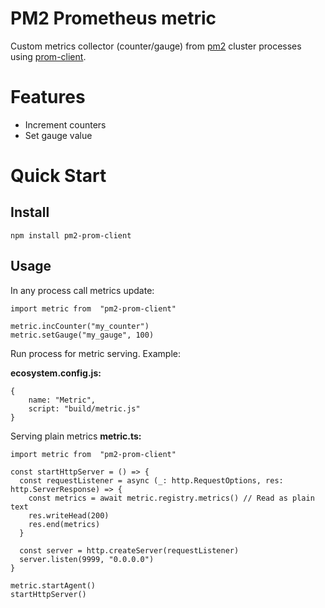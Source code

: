 # PM2 Prometheus metric

 Custom metrics collector (counter/gauge) from [pm2](https://pm2.keymetrics.io/) cluster processes using [prom-client](https://github.com/siimon/prom-client).


# Features

 - Increment counters
 - Set gauge value

# Quick Start

## Install
```shell
npm install pm2-prom-client
```

## Usage
In any process call metrics update:
```
import metric from  "pm2-prom-client"

metric.incCounter("my_counter")
metric.setGauge("my_gauge", 100)
```
Run process for metric serving.
Example:

**ecosystem.config.js:**
```
{
	name: "Metric",
	script: "build/metric.js"
}
```

Serving plain metrics **metric.ts:**
```
import metric from  "pm2-prom-client"

const startHttpServer = () => {
  const requestListener = async (_: http.RequestOptions, res: http.ServerResponse) => {
    const metrics = await metric.registry.metrics() // Read as plain text
    res.writeHead(200)
    res.end(metrics)
  }
  
  const server = http.createServer(requestListener)
  server.listen(9999, "0.0.0.0")
}

metric.startAgent()
startHttpServer()
```
